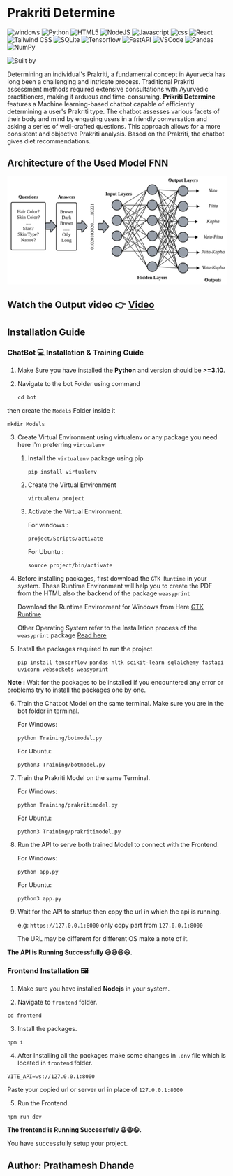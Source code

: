 # Prakriti Determine

![windows](https://img.shields.io/badge/Windows-0078D6?style=for-the-badge&logo=windows&logoColor=white)
![Python](https://img.shields.io/badge/Python-3776AB?style=for-the-badge&logo=python&logoColor=white)
![HTML5](https://img.shields.io/badge/HTML5-E34F26?style=for-the-badge&logo=html5&logoColor=white)
![NodeJS](https://img.shields.io/badge/Node.js-43853D?style=for-the-badge&logo=node.js&logoColor=white)
![Javascript](https://img.shields.io/badge/JavaScript-F7DF1E?style=for-the-badge&logo=javascript&logoColor=black)
![css](https://img.shields.io/badge/CSS3-1572B6?style=for-the-badge&logo=css3&logoColor=white)
![React](https://img.shields.io/badge/React-20232A?style=for-the-badge&logo=react&logoColor=61DAFB)
![Tailwind CSS](https://img.shields.io/badge/Tailwind_CSS-38B2AC?style=for-the-badge&logo=tailwind-css&logoColor=white)
![SQLite](https://img.shields.io/badge/SQLite-07405E?style=for-the-badge&logo=sqlite&logoColor=white)
![Tensorflow](https://img.shields.io/badge/TensorFlow-FF6F00?style=for-the-badge&logo=tensorflow&logoColor=white)
![FastAPI](https://img.shields.io/badge/FastAPI-009485?style=for-the-badge&logo=fastapi&logoColor=white)
![VSCode](https://img.shields.io/badge/Visual_Studio_Code-0078D4?style=for-the-badge&logo=visual%20studio%20code&logoColor=white)
![Pandas](https://img.shields.io/badge/pandas-%23150458.svg?style=for-the-badge&logo=pandas&logoColor=white)
![NumPy](https://img.shields.io/badge/numpy-%23013243.svg?style=for-the-badge&logo=numpy&logoColor=white)

![Built by](http://ForTheBadge.com/images/badges/built-by-developers.svg)

Determining an individual's Prakriti, a fundamental concept in Ayurveda has long been a challenging and intricate process. Traditional Prakriti assessment methods required extensive consultations with Ayurvedic practitioners, making it arduous and time-consuming. **Prikriti Determine** features a Machine learning-based chatbot capable of efficiently determining a user's Prakriti type. The chatbot assesses various facets of their body and mind by engaging users in a friendly conversation and asking a series of well-crafted questions. This approach allows for a more consistent and objective Prakriti analysis. Based on the Prakriti, the chatbot gives diet recommendations.

## Architecture of the Used Model FNN

![FNN Architecture](./Assets/Fnn%20architecture.png)

## Watch the Output video 👉 [Video](https://youtu.be/sECt1T-hV10)

## Installation Guide

### ChatBot 💻 Installation & Training Guide

1. Make Sure you have installed the **Python** and version should be **>=3.10**.

2. Navigate to the bot Folder using command

   ```
   cd bot
   ```

then create the `Models` Folder inside it

```
mkdir Models
```

3. Create Virtual Environment using virtualenv or any package you need here I'm preferring `virtualenv`

   1. Install the `virtualenv` package using pip

      ```
      pip install virtualenv
      ```

   2. Create the Virtual Environment

      ```
      virtualenv project
      ```

   3. Activate the Virtual Environment.

      For windows :

      ```
      project/Scripts/activate
      ```

      For Ubuntu :

      ```
      source project/bin/activate
      ```

4. Before installing packages, first download the `GTK Runtime` in your system. These Runtime Environment will help you to create the PDF from the HTML also the backend of the package `weasyprint`

   Download the Runtime Environment for Windows from Here [GTK Runtime](https://github.com/tschoonj/GTK-for-Windows-Runtime-Environment-Installer/releases)

   Other Operating System refer to the Installation process of the `weasyprint` package [Read here](https://doc.courtbouillon.org/weasyprint/stable/first_steps.html)

5. Install the packages required to run the project.

   ```
   pip install tensorflow pandas nltk scikit-learn sqlalchemy fastapi uvicorn websockets weasyprint
   ```

**Note :** Wait for the packages to be installed if you encountered any error or problems try to install the packages one by one.

6. Train the Chatbot Model on the same terminal. Make sure you are in the bot folder in terminal.

   For Windows:

   ```
   python Training/botmodel.py
   ```

   For Ubuntu:

   ```
   python3 Training/botmodel.py
   ```

7. Train the Prakriti Model on the same Terminal.

   For Windows:

   ```
   python Training/prakritimodel.py
   ```

   For Ubuntu:

   ```
   python3 Training/prakritimodel.py
   ```

8. Run the API to serve both trained Model to connect with the Frontend.

   For Windows:

   ```
   python app.py
   ```

   For Ubuntu:

   ```
   python3 app.py
   ```

9. Wait for the API to startup then copy the url in which the api is running.

   e.g: `https://127.0.0.1:8000` only copy part from `127.0.0.1:8000`

   The URL may be different for different OS make a note of it.

**The API is Running Successfully 😃😃😃😃.**

### Frontend Installation 🖼️

1. Make sure you have installed **Nodejs** in your system.

2. Navigate to `frontend` folder.

```
cd frontend
```

3. Install the packages.

```
npm i
```

4. After Installing all the packages make some changes in `.env` file which is located in `frontend` folder.

```
VITE_API=ws://127.0.0.1:8000
```

Paste your copied url or server url in place of `127.0.0.1:8000`

5. Run the Frontend.

```
npm run dev
```

**The frontend is Running Successfully 😃😃😃.**

You have successfully setup your project.

## Author: Prathamesh Dhande
